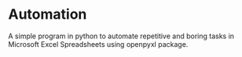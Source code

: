 # Automation
A simple program in python to automate repetitive and boring tasks in Microsoft Excel Spreadsheets using openpyxl package.
